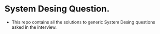# System Desing Question.
  * This repo contains all the solutions to generic System Desing questions asked in the interview.












